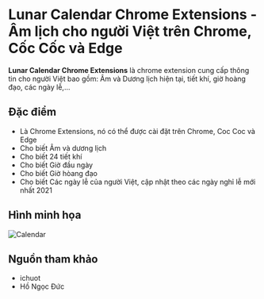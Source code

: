 Lunar Calendar Chrome Extensions - Âm lịch cho người Việt trên Chrome, Cốc Cốc và Edge
======
**Lunar Calendar Chrome Extensions** là chrome extension cung cấp thông tin cho người Việt bao gồm: Âm và Dương lịch hiện tại, tiết khí, giờ hoàng đạo, các ngày lễ,...

## Đặc điểm
 * Là Chrome Extensions, nó có thể được cài đặt trên Chrome, Coc Coc và Edge
 * Cho biết Âm và dương lịch
 * Cho biết 24 tiết khí
 * Cho biết Giờ đầu ngày
 * Cho biết Giờ hòang đạo
 * Cho biết Các ngày lễ của người Việt, cập nhật theo các ngày nghỉ lễ mới nhất 2021

## Hình minh họa
 ![Calendar](http://thanhduc93nguyen.github.io/imgs/screenshot.png)

## Nguồn tham khảo
 * ichuot
 * Hồ Ngọc Đức
